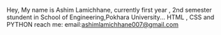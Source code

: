 Hey, My name is Ashim Lamichhane, currently first year , 2nd semester stundent in School of Engineering,Pokhara University...
HTML , CSS and PYTHON
reach me:
email:ashimlamichhane007@gmail.com


<!--
**ashim77-lc/ashim77-lc** is a ✨ _special_ ✨ repository because its `README.md` (this file) appears on your GitHub profile.

Here are some ideas to get you started:

- 🔭 I’m currently working on ...
- 🌱 I’m currently learning ...
- 👯 I’m looking to collaborate on ...
- 🤔 I’m looking for help with ...
- 💬 Ask me about ...
- 📫 How to reach me: ...
- 😄 Pronouns: ...
- ⚡ Fun fact: ...
-->
